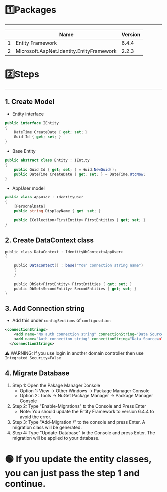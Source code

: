 # 1️⃣Packages
---
| | Name | Version |
|-|-|-|
|1| Entity Framework | 6.4.4|
| 2 | Microsoft.AspNet.Identity.EntityFramework | 2.2.3|

# 2️⃣Steps
---
## 1. Create Model
- Entity interface
```csharp
public interface IEntity
{
	DateTime CreateDate { get; set; }
	Guid Id { get; set; }
}
```
- Base Entity
```csharp
public abstract class Entity : IEntity
{
	public Guid Id { get; set; } = Guid.NewGuid();
	public DateTime CreateDate { get; set; } = DateTime.UtcNow;
}
```

- AppUser model
```csharp
public class AppUser : IdentityUser
{
	[PersonalData]
	public string DisplayName { get; set; }

	public ICollection<FirstEntity> FirstEntities { get; set; }
}
```
## 2. Create DataContext class

```csharp
public class DataContext : IdentityDbContext<AppUser>
{

	public DataContext() : base("Your connection string name")
	{
	}
	
	public DbSet<FirstEntity> FirstEntities { get; set; }
	public DbSet<SecondEntity> SecondEntities { get; set; }
}
```
## 3. Add Connection string
- Add this under `configSections` of `configuration`
```xml
<connectionStrings>
    <add name="No auth connection string" connectionString="Data Source=<Your host>;Initial Catalog=<Database name>;Integrated Security=True" providerName="System.Data.SqlClient" />
    <add name="Auth connection string" connectionString="Data Source=<Your host>;Initial Catalog=<Database name>;User id=<Your username>;pwd=<Your password>;Integrated Security=True" providerName="System.Data.SqlClient" />
  </connectionStrings>
```
⚠ WARNING: If you use login in another domain controller then use `Integrated Security=False`
## 4. Migrate Database

1. Step 1: Open the Pakage Manager Console 
	- Option 1: View -> Other Windows -> Package Manager Console
	- Option 2: Tools -> NuGet Package Manager -> Package Manager Console
2. Step 2: Type "Enable-Migrations" to the Console and Press Enter
	- Note: You should update the Entity Framework to version 6.4.4 to avoid the error.
3. Step 3: Type "Add-Migration /<Migration Name/>" to the console and press  Enter. A migration class will be generated.
4. Step 4: Type "Update-Database" to the Console and press Enter. The migration will be applied to your database.

# 🟢 If you update the entity classes, you can just pass the step 1 and continue.